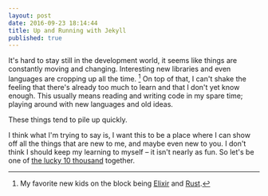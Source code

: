 ```yaml
---
layout: post
date: 2016-09-23 18:14:44
title: Up and Running with Jekyll
published: true
---
```


It's hard to stay still in the development world, it seems like things are constantly moving and changing. Interesting new libraries and even languages are cropping up all the time. [^1] On top of that, I can't shake the feeling that there's already too much to learn and that I don't yet know enough. This usually means reading and writing code in my spare time; playing around with new languages and old ideas.

These things tend to pile up quickly.

I think what I'm trying to say is, I want this to be a place where I can show off all the things that are new to me, and maybe even new to you. I don't think I should keep my learning to myself – it isn't nearly as fun. So let's be one of [the lucky 10 thousand](https://xkcd.com/1053/) together.

[^1]: My favorite new kids on the block being [Elixir](http://elixir-lang.org/) and [Rust](http://rust-lang.org/).
